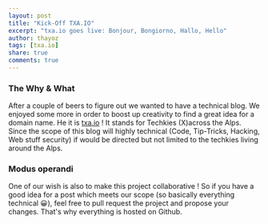 ```yaml
---
layout: post
title: "Kick-Off TXA.IO"
excerpt: "txa.io goes live: Bonjour, Bongiorno, Hallo, Hello"
author: thayoz
tags: [txa.io]
share: true
comments: true
---
```

### The Why & What
After a couple of beers to figure out we wanted to have a technical blog. We enjoyed some more in order to boost up creativity to find a great idea for a domain name. He it is [txa.io](https://txa.io) ! It stands for Techkies (X)across the Alps. Since the scope of this blog will highly technical (Code, Tip-Tricks, Hacking, Web stuff security) if would be directed but not limited to the techkies living around the Alps.

### Modus operandi
One of our wish is also to make this project collaborative ! So if you have a good idea for a post which meets our scope (so basically everything technical 😀), feel free to pull request the project and propose your changes. That's why everything is hosted on Github.
